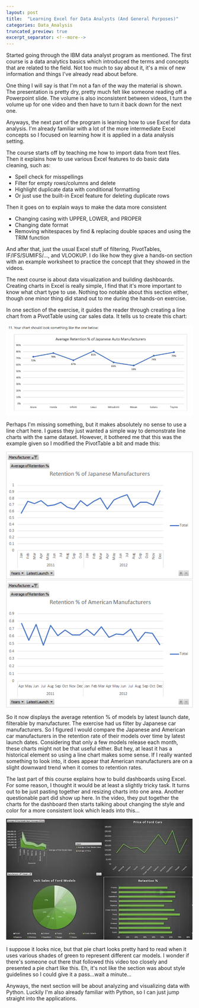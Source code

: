 ```yaml
---
layout: post
title:  "Learning Excel for Data Analysts (And General Purposes)"
categories: Data_Analysis
truncated_preview: true
excerpt_separator: <!--more-->
---
```

Started going through the IBM data analyst program as mentioned. The first course is a data analytics basics which introduced the terms and concepts that are related to the field. Not too much to say about it, it's a mix of new information and things I've already read about before.

One thing I will say is that I'm not a fan of the way the material is shown. The presentation is pretty dry, pretty much felt like someone reading off a Powerpoint slide. The volume is also inconsistent between videos, I turn the volume up for one video and then have to turn it back down for the next one.

Anyways, the next part of the program is learning how to use Excel for data analysis. I'm already familiar with a lot of the more intermediate Excel concepts so I focused on learning how it is applied in a data analysis setting.

The course starts off by teaching me how to import data from text files. Then it explains how to use various Excel features to do basic data cleaning, such as:
- Spell check for misspellings
- Filter for empty rows/columns and delete
- Highlight duplicate data with conditional formatting
- Or just use the built-in Excel feature for deleting duplicate rows

Then it goes on to explain ways to make the data more consistent
- Changing casing with UPPER, LOWER, and PROPER
- Changing date format
- Removing whitespaces by find & replacing double spaces and using the TRIM function

And after that, just the usual Excel stuff of filtering, PivotTables, IF/IFS/SUMIFS/..., and VLOOKUP. I do like how they give a hands-on section with an example worksheet to practice the concept that they showed in the videos.

The next course is about data visualization and building dashboards. Creating charts in Excel is really simple, I find that it's more important to know what chart type to use. Nothing too notable about this section either, though one minor thing did stand out to me during the hands-on exercise.
<!--more-->

In one section of the exercise, it guides the reader through creating a line chart from a PivotTable using car sales data. It tells us to create this chart:

![Questionable table from IBM](/imgs/Excel1/IBMPivot.png "???")


Perhaps I'm missing something, but it makes absolutely no sense to use a line chart here. I guess they just wanted a simple way to demonstrate line charts with the same dataset. However, it bothered me that this was the example given so I modified the PivotTable a bit and made this:


![Japanese Manufacturer's Retention %s](/imgs/Excel1/MyPivot.png "Japanese quality")
![American Manufacturer's Retention %s](/imgs/Excel1/MyPivot2.png "Where did we go wrong?")

So it now displays the average retention % of models by latest launch date, filterable by manufacturer. The exercise had us filter by Japanese car manufacturers. So I figured I would compare the Japanese and American car manufacturers in the retention rate of their models over time by latest launch dates. Considering that only a few models release each month, these charts might not be that useful either. But hey, at least it has a historical element so using a line chart makes some sense. If I really wanted something to look into, it does appear that American manufacturers are on a slight downward trend when it comes to retention rates.

The last part of this course explains how to build dashboards using Excel. For some reason, I thought it would be at least a slightly tricky task. It turns out to be just pasting together and resizing charts into one area. Another questionable part did show up here. In the video, they put together the charts for the dashboard then starts talking about changing the style and color for a more consistent look which leads into this...

![A very green chart](/imgs/Excel1/IBMWhy.png "The human eye can see more shades of green than any other colors, but still...")

I suppose it looks nice, but that pie chart looks pretty hard to read when it uses various shades of green to represent different car models. I wonder if there's someone out there that followed this video too closely and presented a pie chart like this. Eh, it's not like the section was about style guidelines so I could give it a pass...wait a minute...

Anyways, the next section will be about analyzing and visualizing data with Python. Luckily I'm also already familiar with Python, so I can just jump straight into the applications.